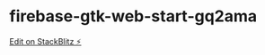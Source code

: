 # firebase-gtk-web-start-gq2ama

[Edit on StackBlitz ⚡️](https://stackblitz.com/edit/firebase-gtk-web-start-gq2ama)